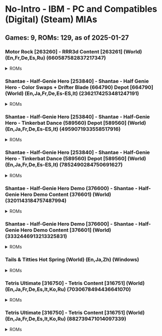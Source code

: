 # No-Intro - IBM - PC and Compatibles (Digital) (Steam) MIAs
## Games: 9, ROMs: 129, as of 2025-01-27
### Motor Rock [263260] - RRR3d Content [263261] (World) (En,Fr,De,Es,Ru) (660587582837217347)
<details>
<summary>ROMs</summary>

263261.depotkey, CRC: 98070317

263261_660587582837217347.manifest, CRC: e3807aad

Motor Rock\Data\Bonus\money.dds, CRC: e52a0dd8

Motor Rock\Data\Crush\box.dds, CRC: f625e70e

Motor Rock\Data\Crush\pregrada.dds, CRC: 85728e18

Motor Rock\Data\english.txt, CRC: 58729822

Motor Rock\Data\french.txt, CRC: 424cfc85

Motor Rock\Data\german.txt, CRC: 753545c1

Motor Rock\Data\portuguese.txt, CRC: 8a6ea44a

Motor Rock\Data\russian.txt, CRC: ccb13d5b

Motor Rock\Data\Voice\english\finishFirst1.ogg, CRC: aace79ef

Motor Rock\Data\Voice\english\finishLast1.ogg, CRC: 404fe77a

Motor Rock\Data\Voice\english\finishSecond1.ogg, CRC: e7c2a437

Motor Rock\Data\Voice\english\finishThird1.ogg, CRC: 78711b78

Motor Rock\Data\Voice\english\gank.ogg, CRC: c8403713

Motor Rock\Data\Voice\english\jarry.ogg, CRC: 7209e9b1

Motor Rock\Data\Voice\english\kristoph.ogg, CRC: eebf4329

Motor Rock\Data\Voice\english\lastFar1.ogg, CRC: ca5f8ea3

Motor Rock\Data\Voice\english\lastFar2.ogg, CRC: 5bbb6be2

Motor Rock\Data\Voice\english\lastLap1.ogg, CRC: dd66e47e

Motor Rock\Data\Voice\english\leaderChanged2.ogg, CRC: 58d5a58f

Motor Rock\Data\Voice\english\leaderFinish1.ogg, CRC: 4c8f9176

Motor Rock\Data\Voice\english\leaderFinish2.ogg, CRC: e391eb2f

Motor Rock\Data\Voice\english\lowLife1.ogg, CRC: a175a8b9

Motor Rock\Data\Voice\english\mardock.ogg, CRC: c95804d3

Motor Rock\Data\Voice\english\playerMoveInverse1.ogg, CRC: 8bd2537b

Motor Rock\Data\Voice\english\rip.ogg, CRC: 1e1ae484

Motor Rock\Data\Voice\english\shred.ogg, CRC: 21ae4428

Motor Rock\Data\Voice\english\snake.ogg, CRC: 91698fcb

Motor Rock\Data\Voice\english\start1.ogg, CRC: 3ae60b27

Motor Rock\Data\Voice\english\start2.ogg, CRC: 2ad1d6bd

Motor Rock\Data\Voice\english\start3.ogg, CRC: 5e17074f

Motor Rock\Data\Voice\english\start4.ogg, CRC: 83508e4e

Motor Rock\Data\Voice\english\stinkle.ogg, CRC: 3ea54042

Motor Rock\Data\Voice\english\tailer.ogg, CRC: 3170dee0

Motor Rock\Data\Voice\english\tarkvin.ogg, CRC: fb192779

Motor Rock\Data\Voice\english\violetta.ogg, CRC: 194143b1

Motor Rock\Data\Voice\english\viper.ogg, CRC: db4815a0

Motor Rock\Data\World1\Track\pxTrack3.r3d, CRC: 63d877bd

Motor Rock\Data\World4\Track\Texture\track1.dds, CRC: 23740e38

Motor Rock\Data\World5\Texture\naves.dds, CRC: 7ca5c2bb

Motor Rock\Data\World5\Track\Texture\track1.dds, CRC: 91aa0d6a

Motor Rock\Data\World6\Track\Texture\Thumbs.db, CRC: 9481db99

Motor Rock\game.xml, CRC: 910f94a1

Motor Rock\MapEditor.exe, CRC: eae53c52

Motor Rock\MR.exe, CRC: 77e994ec

Motor Rock\Rock3dGame.dll, CRC: 5aef6d39

Motor Rock\user.xml, CRC: 79789cac
</details>

### Shantae - Half-Genie Hero [253840] - Shantae - Half Genie Hero - Color Swaps + Drifter Blade (664790) Depot [664790] (World) (En,Ja,Fr,De,Es-ES,It) (2362174253481247191)
<details>
<summary>ROMs</summary>

664790.depotkey, CRC: fb0770fc

664790_2362174253481247191.manifest, CRC: 686671b2
</details>

### Shantae - Half-Genie Hero [253840] - Shantae - Half-Genie Hero - Tinkerbat Dance (589560) Depot [589560] (World) (En,Ja,Fr,De,Es-ES,It) (4959071933558517916)
<details>
<summary>ROMs</summary>

589560_4959071933558517916.manifest, CRC: cf895ffd

Shantae Half-Genie Hero\data\shantae_tinkerbat.pak, CRC: b399b396
</details>

### Shantae - Half-Genie Hero [253840] - Shantae - Half-Genie Hero - Tinkerbat Dance (589560) Depot [589560] (World) (En,Ja,Fr,De,Es-ES,It) (7852490284750691627)
<details>
<summary>ROMs</summary>

589560.depotkey, CRC: ee1612b1

589560_7852490284750691627.manifest, CRC: 0e91f775
</details>

### Shantae - Half-Genie Hero Demo (376600) - Shantae - Half-Genie Hero Demo Content (376601) (World) (3201143184757487994)
<details>
<summary>ROMs</summary>

376601.depotkey, CRC: b6cc45b7

376601_3201143184757487994.manifest, CRC: 208db2cf
</details>

### Shantae - Half-Genie Hero Demo [376600] - Shantae - Half-Genie Hero Demo Content [376601] (World) (3332446913213325831)
<details>
<summary>ROMs</summary>

376601_3332446913213325831.manifest, CRC: e34c1592

data\level_3_3_desert.pak, CRC: 6d381ca8

data\level_6_1_lava_water.pak, CRC: 4f9a7fd1

data\level_6_1_lava_water_env.gpu, CRC: 2e7effce

data\level_6_b_factory.pak, CRC: f916c866

data\level_7_hub.pak, CRC: 297d183e

data\level_7_lighthouse.pak, CRC: dd09a1d0

data\shantae_common.pak, CRC: e00f3ab1

executable\ShantaeHero.exe, CRC: c889f2ba

Shantae Half-Genie Hero Demo\data\autoload.pak, CRC: 08984295

Shantae Half-Genie Hero Demo\data\credits.pak, CRC: 07eea318
</details>

### Tails & Titties Hot Spring (World) (En,Ja,Zh) (Windows)
<details>
<summary>ROMs</summary>

game\saves\persistent, CRC: 1e600b0f

log.txt, CRC: 1ff9edf9
</details>

### Tetris Ultimate [316750] - Tetris Content [316751] (World) (En,Ja,Fr,De,Es,It,Ko,Ru) (7030678494436641070)
<details>
<summary>ROMs</summary>

316751_7030678494436641070.manifest, CRC: 563acfa7

Tetris Ultimate\TetrisUltimate.exe, CRC: 38c31d4b

Tetris Ultimate\TetrisUltimate_Data\level0, CRC: a6064700

Tetris Ultimate\TetrisUltimate_Data\level1, CRC: ae57dead

Tetris Ultimate\TetrisUltimate_Data\level2, CRC: de17e38b

Tetris Ultimate\TetrisUltimate_Data\level3, CRC: ddddbb16

Tetris Ultimate\TetrisUltimate_Data\mainData, CRC: 7a2ad57b

Tetris Ultimate\TetrisUltimate_Data\Managed\Assembly-CSharp-firstpass.dll, CRC: b7a9bd28

Tetris Ultimate\TetrisUltimate_Data\Managed\Assembly-CSharp.dll, CRC: 1ab3048e

Tetris Ultimate\TetrisUltimate_Data\Managed\Assembly-UnityScript-firstpass.dll, CRC: ddc5b063

Tetris Ultimate\TetrisUltimate_Data\Managed\Assembly-UnityScript.dll, CRC: a22eba09

Tetris Ultimate\TetrisUltimate_Data\Managed\Boo.Lang.dll, CRC: c51a7c12

Tetris Ultimate\TetrisUltimate_Data\Managed\ConsoleUtilsImport.dll, CRC: 58bdc4a8

Tetris Ultimate\TetrisUltimate_Data\Managed\ControllerUtilsImport.dll, CRC: d103975f

Tetris Ultimate\TetrisUltimate_Data\Managed\DataPlatformImport.dll, CRC: f27b16f4

Tetris Ultimate\TetrisUltimate_Data\Managed\DirectXTexImport.dll, CRC: 8af18946

Tetris Ultimate\TetrisUltimate_Data\Managed\FriendsImport.dll, CRC: 51c30c5d

Tetris Ultimate\TetrisUltimate_Data\Managed\GameDVRImport.dll, CRC: 057858ea

Tetris Ultimate\TetrisUltimate_Data\Managed\GamepadImport.dll, CRC: af1774bc

Tetris Ultimate\TetrisUltimate_Data\Managed\HardwareVideoImport.dll, CRC: 5079481f

Tetris Ultimate\TetrisUltimate_Data\Managed\Ionic.Zlib.dll, CRC: 6f520c55

Tetris Ultimate\TetrisUltimate_Data\Managed\KinectImport.dll, CRC: b9277c4d

Tetris Ultimate\TetrisUltimate_Data\Managed\MarketplaceImport.dll, CRC: f53b659d

Tetris Ultimate\TetrisUltimate_Data\Managed\Mono.Posix.dll, CRC: b56507d0

Tetris Ultimate\TetrisUltimate_Data\Managed\Mono.Security.dll, CRC: ccd08be6

Tetris Ultimate\TetrisUltimate_Data\Managed\mscorlib.dll, CRC: 02c6004f

Tetris Ultimate\TetrisUltimate_Data\Managed\SonyNP.dll, CRC: ee58e3eb

Tetris Ultimate\TetrisUltimate_Data\Managed\SonyPS4CommonDialog.dll, CRC: cd28483b

Tetris Ultimate\TetrisUltimate_Data\Managed\SonyPS4SavedGames.dll, CRC: 008a9826

Tetris Ultimate\TetrisUltimate_Data\Managed\StorageImport.dll, CRC: a6d65e78

Tetris Ultimate\TetrisUltimate_Data\Managed\StreamingInstallImport.dll, CRC: aadc7bba

Tetris Ultimate\TetrisUltimate_Data\Managed\System.Configuration.dll, CRC: 36860281

Tetris Ultimate\TetrisUltimate_Data\Managed\System.Core.dll, CRC: f64acf54

Tetris Ultimate\TetrisUltimate_Data\Managed\System.dll, CRC: 9a51163a

Tetris Ultimate\TetrisUltimate_Data\Managed\System.Security.dll, CRC: 92923398

Tetris Ultimate\TetrisUltimate_Data\Managed\System.Xml.dll, CRC: 530d51d6

Tetris Ultimate\TetrisUltimate_Data\Managed\TextSystemsImport.dll, CRC: db22634d

Tetris Ultimate\TetrisUltimate_Data\Managed\UnityEngine.dll, CRC: 4d7bc0f0

Tetris Ultimate\TetrisUltimate_Data\Managed\UnityEtx.dll, CRC: 9592fcda

Tetris Ultimate\TetrisUltimate_Data\Managed\UnityPluginLogImport.dll, CRC: d113c20b

Tetris Ultimate\TetrisUltimate_Data\Managed\UnityScript.Lang.dll, CRC: 906d6d44

Tetris Ultimate\TetrisUltimate_Data\Managed\UsersImport.dll, CRC: 16e6136f

Tetris Ultimate\TetrisUltimate_Data\Managed\WebDialogImport.dll, CRC: c264eed9

Tetris Ultimate\TetrisUltimate_Data\Managed\XboxOneCommonImport.dll, CRC: 0e2da3df

Tetris Ultimate\TetrisUltimate_Data\Mono\mono.dll, CRC: b2bff443

Tetris Ultimate\TetrisUltimate_Data\Plugins\AkSoundEngine.dll, CRC: 2f06ba73

Tetris Ultimate\TetrisUltimate_Data\Plugins\AkSoundEngine_Win32.dll, CRC: 0bcdd942

Tetris Ultimate\TetrisUltimate_Data\Plugins\CSteamworks.dll, CRC: 9adfd451

Tetris Ultimate\TetrisUltimate_Data\Plugins\UbiPlugin.dll, CRC: c3c09ff3

Tetris Ultimate\TetrisUltimate_Data\Plugins\uplay_r1_loader.dll, CRC: 5d12dbae

Tetris Ultimate\TetrisUltimate_Data\resources.assets, CRC: 8f9f395e

Tetris Ultimate\TetrisUltimate_Data\sharedassets0.assets, CRC: a0b5b592

Tetris Ultimate\TetrisUltimate_Data\sharedassets1.assets, CRC: 5710ea22

Tetris Ultimate\TetrisUltimate_Data\sharedassets2.assets, CRC: e6555f43

Tetris Ultimate\TetrisUltimate_Data\sharedassets3.assets, CRC: cc7a772f

Tetris Ultimate\TetrisUltimate_Data\sharedassets4.assets, CRC: 07724478
</details>

### Tetris Ultimate [316750] - Tetris Content [316751] (World) (En,Ja,Fr,De,Es,It,Ko,Ru) (882739471014097339)
<details>
<summary>ROMs</summary>

316751.depotkey, CRC: 0d6f91df

316751_882739471014097339.manifest, CRC: 1760fc72

Tetris Ultimate\TetrisUltimate_Data\Plugins\uplay_r1_loader.dll, CRC: 61c0d43d

Tetris Ultimate\UplayInstaller.exe, CRC: a785891b
</details>

